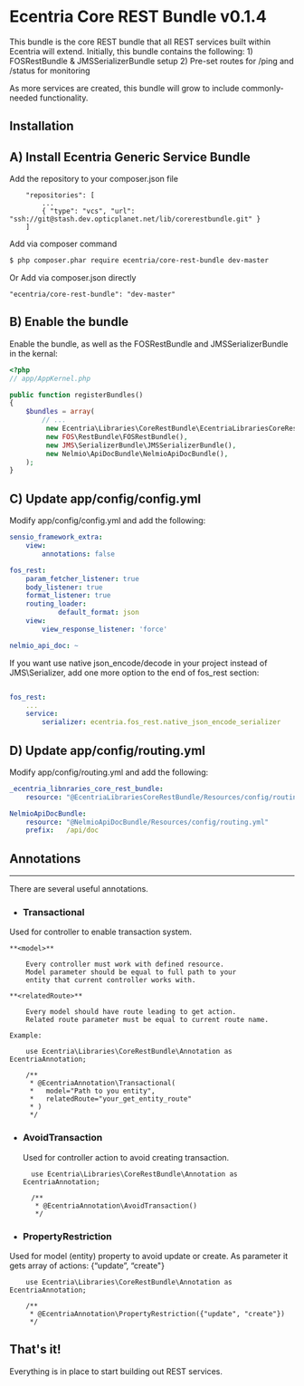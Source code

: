 Ecentria Core REST Bundle v0.1.4
=========================

This bundle is the core REST bundle that all REST services built within Ecentria will extend.
Initially, this bundle contains the following:
    1) FOSRestBundle & JMSSerializerBundle setup
    2) Pre-set routes for /ping and /status for monitoring

As more services are created, this bundle will grow to include commonly-needed functionality.

Installation
------------

## A) Install Ecentria Generic Service Bundle

Add the repository to your composer.json file 
```
    "repositories": [
        ...
        { "type": "vcs", "url": "ssh://git@stash.dev.opticplanet.net/lib/corerestbundle.git" }
    ]
```
Add via composer command

``` bash
$ php composer.phar require ecentria/core-rest-bundle dev-master
```

Or Add via composer.json directly
```
"ecentria/core-rest-bundle": "dev-master"
```

## B) Enable the bundle

Enable the bundle, as well as the FOSRestBundle and JMSSerializerBundle in the kernal:

``` php
<?php
// app/AppKernel.php

public function registerBundles()
{
    $bundles = array(
        // ...
         new Ecentria\Libraries\CoreRestBundle\EcentriaLibrariesCoreRestBundle(),
         new FOS\RestBundle\FOSRestBundle(),
         new JMS\SerializerBundle\JMSSerializerBundle(),
         new Nelmio\ApiDocBundle\NelmioApiDocBundle(),
    );
}
```

## C) Update app/config/config.yml

Modify app/config/config.yml and add the following:

``` yaml
sensio_framework_extra:
    view:
        annotations: false

fos_rest:
    param_fetcher_listener: true
    body_listener: true
    format_listener: true
    routing_loader:
            default_format: json
    view:
        view_response_listener: 'force'

nelmio_api_doc: ~
```

If you want use native json_encode/decode in your project instead of JMS\Serializer, add one more option
to the end of fos_rest section:

``` yaml

fos_rest:
    ...
    service:
        serializer: ecentria.fos_rest.native_json_encode_serializer

```

## D) Update app/config/routing.yml

Modify app/config/routing.yml and add the following:

``` yaml
_ecentria_libnraries_core_rest_bundle:
    resource: "@EcentriaLibrariesCoreRestBundle/Resources/config/routing.yml"

NelmioApiDocBundle:
    resource: "@NelmioApiDocBundle/Resources/config/routing.yml"
    prefix:   /api/doc
```


Annotations
-----
-----

There are several useful annotations.

 * ### Transactional
Used for controller to enable transaction system.
    
    **<model>**

        Every controller must work with defined resource.
        Model parameter should be equal to full path to your
        entity that current controller works with.

    **<relatedRoute>**

        Every model should have route leading to get action.
        Related route parameter must be equal to current route name.

    Example:

        use Ecentria\Libraries\CoreRestBundle\Annotation as EcentriaAnnotation;
        
        /**
         * @EcentriaAnnotation\Transactional(
         *   model="Path to you entity",
         *   relatedRoute="your_get_entity_route"
         * )
         */
        
* ### AvoidTransaction

    Used for controller action to avoid creating transaction.

        use Ecentria\Libraries\CoreRestBundle\Annotation as EcentriaAnnotation;
        
        /**
         * @EcentriaAnnotation\AvoidTransaction()
         */
        
* ### PropertyRestriction
Used for model (entity) property to avoid update or create.
As parameter it gets array of actions: {“update”, “create"}

        use Ecentria\Libraries\CoreRestBundle\Annotation as EcentriaAnnotation;
        
        /**
         * @EcentriaAnnotation\PropertyRestriction({"update", "create"})
         */
         

## That's it!
Everything is in place to start building out REST services.